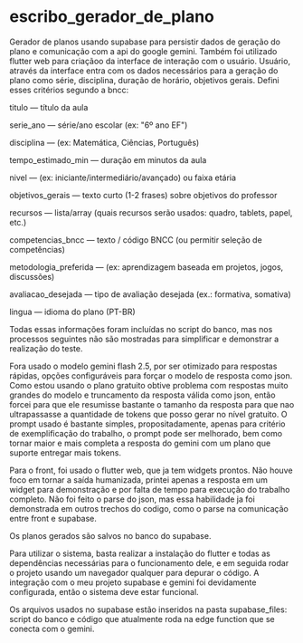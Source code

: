 # escribo_gerador_de_plano

Gerador de planos usando supabase para persistir dados de geração do plano e comunicação com a api do google gemini.
Também foi utilizado flutter web para criaçãoo da interface de interação com o usuário.
Usuário, através da interface entra com os dados necessários para a geração do plano como série, disciplina, duração de horário, objetivos gerais. Defini esses critérios segundo a bncc:

titulo — título da aula

serie_ano — série/ano escolar (ex: "6º ano EF")

disciplina — (ex: Matemática, Ciências, Português)

tempo_estimado_min — duração em minutos da aula

nivel — (ex: iniciante/intermediário/avançado) ou faixa etária

objetivos_gerais — texto curto (1-2 frases) sobre objetivos do professor

recursos — lista/array (quais recursos serão usados: quadro, tablets, papel, etc.)

competencias_bncc — texto / código BNCC (ou permitir seleção de competências)

metodologia_preferida — (ex: aprendizagem baseada em projetos, jogos, discussões)

avaliacao_desejada — tipo de avaliação desejada (ex.: formativa, somativa)

lingua — idioma do plano (PT-BR)

Todas essas informações foram incluídas no script do banco, mas nos processos seguintes não são mostradas para simplificar e demonstrar a realização do teste.

Fora usado o modelo gemini flash 2.5, por ser otimizado para respostas rápidas, opções configuráveis para forçar o modelo de resposta como json.
Como estou usando o plano gratuito obtive problema com respostas muito grandes do modelo e truncamento da resposta válida como json, então forcei para que ele resumisse bastante o tamanho da resposta para que nao ultrapassasse a quantidade de tokens que posso gerar no nível gratuito.
O prompt usado é bastante simples, propositadamente, apenas para critério de exemplificação do trabalho, o prompt pode ser melhorado, bem como tornar maior e mais completa a resposta do gemini com um plano que suporte entregar mais tokens.


Para o front, foi usado o flutter web, que ja tem widgets prontos. Não houve foco em tornar a saída humanizada, printei apenas a resposta em um widget para demonstração e por falta de tempo para execução do trabalho completo. Não foi feito o parse do json, mas essa habilidade ja foi demonstrada em outros trechos do codigo, como o parse na comunicação entre front e supabase.

Os planos gerados são salvos no banco do supabase.

Para utilizar o sistema, basta realizar a instalação do flutter e todas as dependências necessárias para o funcionamento dele, e em seguida rodar o projeto usando um navegador qualquer para depurar o código. A integração com o meu projeto supabase e gemini foi devidamente configurada, então o sistema deve estar funcional.

Os arquivos usados no supabase estão inseridos na pasta supabase_files: script do banco e código que atualmente roda na edge function que se conecta com o gemini.
